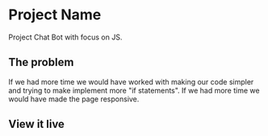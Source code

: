 # Project Name

Project Chat Bot with focus on JS.

## The problem

If we had more time we would have worked with making our code simpler and trying to make implement more "if statements".
If we had more time we would have made the page responsive.

## View it live


